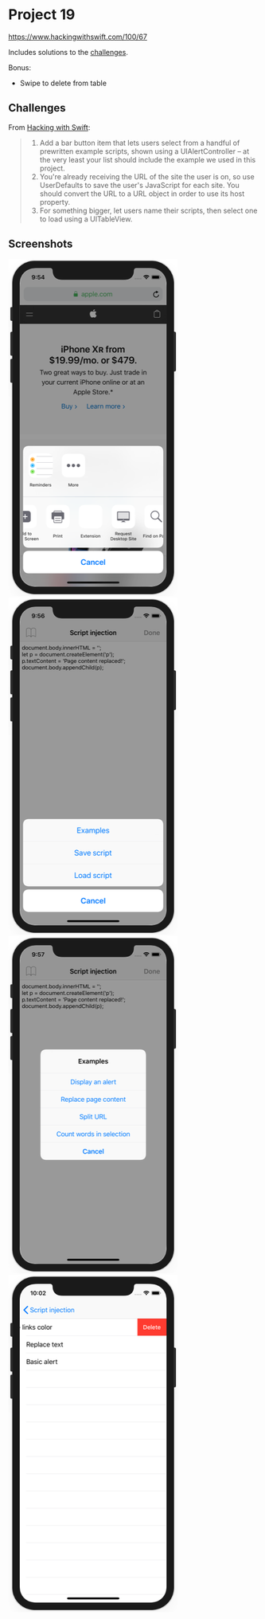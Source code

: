 # Project 19

https://www.hackingwithswift.com/100/67

Includes solutions to the [challenges](https://www.hackingwithswift.com/read/19/8/wrap-up).

Bonus:
- Swipe to delete from table

## Challenges

From [Hacking with Swift](https://www.hackingwithswift.com/read/19/8/wrap-up):
>1. Add a bar button item that lets users select from a handful of prewritten example scripts, shown using a UIAlertController – at the very least your list should include the example we used in this project.
>2. You're already receiving the URL of the site the user is on, so use UserDefaults to save the user's JavaScript for each site. You should convert the URL to a URL object in order to use its host property.
>3. For something bigger, let users name their scripts, then select one to load using a UITableView.

## Screenshots

![screenshot1](screenshots/screen01.png)
![screenshot2](screenshots/screen02.png)
![screenshot3](screenshots/screen03.png)
![screenshot4](screenshots/screen04.png)
